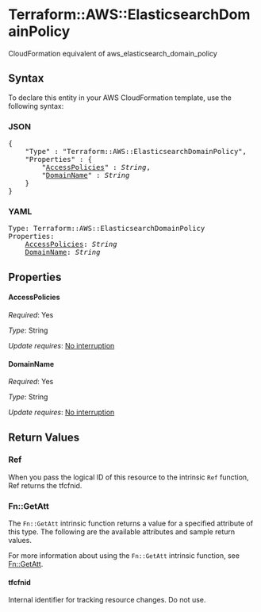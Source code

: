 # Terraform::AWS::ElasticsearchDomainPolicy

CloudFormation equivalent of aws_elasticsearch_domain_policy

## Syntax

To declare this entity in your AWS CloudFormation template, use the following syntax:

### JSON

<pre>
{
    "Type" : "Terraform::AWS::ElasticsearchDomainPolicy",
    "Properties" : {
        "<a href="#accesspolicies" title="AccessPolicies">AccessPolicies</a>" : <i>String</i>,
        "<a href="#domainname" title="DomainName">DomainName</a>" : <i>String</i>
    }
}
</pre>

### YAML

<pre>
Type: Terraform::AWS::ElasticsearchDomainPolicy
Properties:
    <a href="#accesspolicies" title="AccessPolicies">AccessPolicies</a>: <i>String</i>
    <a href="#domainname" title="DomainName">DomainName</a>: <i>String</i>
</pre>

## Properties

#### AccessPolicies

_Required_: Yes

_Type_: String

_Update requires_: [No interruption](https://docs.aws.amazon.com/AWSCloudFormation/latest/UserGuide/using-cfn-updating-stacks-update-behaviors.html#update-no-interrupt)

#### DomainName

_Required_: Yes

_Type_: String

_Update requires_: [No interruption](https://docs.aws.amazon.com/AWSCloudFormation/latest/UserGuide/using-cfn-updating-stacks-update-behaviors.html#update-no-interrupt)

## Return Values

### Ref

When you pass the logical ID of this resource to the intrinsic `Ref` function, Ref returns the tfcfnid.

### Fn::GetAtt

The `Fn::GetAtt` intrinsic function returns a value for a specified attribute of this type. The following are the available attributes and sample return values.

For more information about using the `Fn::GetAtt` intrinsic function, see [Fn::GetAtt](https://docs.aws.amazon.com/AWSCloudFormation/latest/UserGuide/intrinsic-function-reference-getatt.html).

#### tfcfnid

Internal identifier for tracking resource changes. Do not use.

